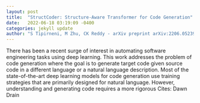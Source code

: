```yaml
---
layout: post
title:  "StructCoder: Structure-Aware Transformer for Code Generation"
date:   2022-06-18 03:19:09 -0400
categories: jekyll update
author: "S Tipirneni, M Zhu, CK Reddy - arXiv preprint arXiv:2206.05239, 2022"
---
```

There has been a recent surge of interest in automating software engineering tasks using deep learning. This work addresses the problem of code generation where the goal is to generate target code given source code in a different language or a natural language description. Most of the state-of-the-art deep learning models for code generation use training strategies that are primarily designed for natural language. However, understanding and generating code requires a more rigorous 
Cites: Dawn Drain